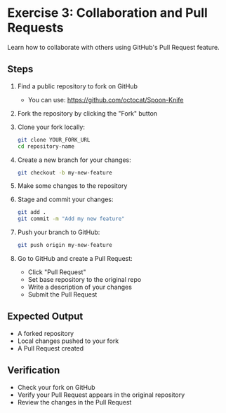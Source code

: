# Exercise 3: Collaboration and Pull Requests

Learn how to collaborate with others using GitHub's Pull Request feature.

## Steps

1. Find a public repository to fork on GitHub
   - You can use: https://github.com/octocat/Spoon-Knife

2. Fork the repository by clicking the "Fork" button

3. Clone your fork locally:
   ```bash
   git clone YOUR_FORK_URL
   cd repository-name
   ```

4. Create a new branch for your changes:
   ```bash
   git checkout -b my-new-feature
   ```

5. Make some changes to the repository

6. Stage and commit your changes:
   ```bash
   git add .
   git commit -m "Add my new feature"
   ```

7. Push your branch to GitHub:
   ```bash
   git push origin my-new-feature
   ```

8. Go to GitHub and create a Pull Request:
   - Click "Pull Request"
   - Set base repository to the original repo
   - Write a description of your changes
   - Submit the Pull Request

## Expected Output
- A forked repository
- Local changes pushed to your fork
- A Pull Request created

## Verification
- Check your fork on GitHub
- Verify your Pull Request appears in the original repository
- Review the changes in the Pull Request